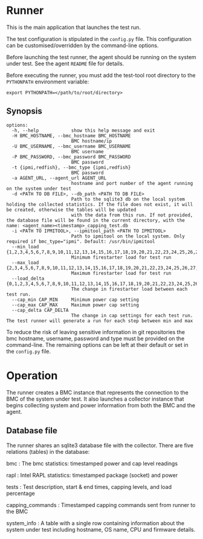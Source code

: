 # Runner

This is the main application that launches the test run.

The test configuration is stipulated in the `config.py` file.
This configuration can be customised/overridden by the command-line
options.

Before launching the test runner, the agent should be running on the
system under test. See the agent `README` file for details.

Before executing the runner, you must add the test-tool root directory
to the `PYTHONPATH` environment variable:

```export PYTHONPATH=</path/to/root/directory>```

## Synopsis

```commandline
options:
  -h, --help            show this help message and exit
  -H BMC_HOSTNAME, --bmc_hostname BMC_HOSTNAME
                        BMC hostname/ip
  -U BMC_USERNAME, --bmc_username BMC_USERNAME
                        BMC username
  -P BMC_PASSWORD, --bmc_password BMC_PASSWORD
                        BMC password
  -t {ipmi,redfish}, --bmc_type {ipmi,redfish}
                        BMC password
  -a AGENT_URL, --agent_url AGENT_URL
                        hostname and port number of the agent running on the system under test
  -d <PATH TO DB FILE>, --db_path <PATH TO DB FILE>
                        Path to the sqlite3 db on the local system holding the collected statistics. If the file does not exist, it will be created, otherwise the tables will be updated
                        with the data from this run. If not provided, the database file will be found in the current directory, with the name: <agent_name><timestamp>_capping_test.db
  -i <PATH TO IPMITOOL>, --ipmitool_path <PATH TO IPMITOOL>
                        Path to ipmitool on the local system. Only required if bmc_type="ipmi". Default: /usr/bin/ipmitool
  --min_load {1,2,3,4,5,6,7,8,9,10,11,12,13,14,15,16,17,18,19,20,21,22,23,24,25,26,27,28,29,30,31,32,33,34,35,36,37,38,39,40,41,42,43,44,45,46,47,48,49,50,51,52,53,54,55,56,57,58,59,60,61,62,63,64,65,66,67,68,69,70,71,72,73,74,75,76,77,78,79,80,81,82,83,84,85,86,87,88,89,90,91,92,93,94,95,96,97,98,99,100}
                        Minimum firestarter load for test run
  --max_load {2,3,4,5,6,7,8,9,10,11,12,13,14,15,16,17,18,19,20,21,22,23,24,25,26,27,28,29,30,31,32,33,34,35,36,37,38,39,40,41,42,43,44,45,46,47,48,49,50,51,52,53,54,55,56,57,58,59,60,61,62,63,64,65,66,67,68,69,70,71,72,73,74,75,76,77,78,79,80,81,82,83,84,85,86,87,88,89,90,91,92,93,94,95,96,97,98,99,100}
                        Maximum firestarter load for test run
  --load_delta {0,1,2,3,4,5,6,7,8,9,10,11,12,13,14,15,16,17,18,19,20,21,22,23,24,25,26,27,28,29,30,31,32,33,34,35,36,37,38,39,40,41,42,43,44,45,46,47,48,49,50,51,52,53,54,55,56,57,58,59,60,61,62,63,64,65,66,67,68,69,70,71,72,73,74,75,76,77,78,79,80,81,82,83,84,85,86,87,88,89,90,91,92,93,94,95,96,97,98,99,100}
                        The change in firestarter load between each test run.
  --cap_min CAP_MIN     Minimum power cap setting
  --cap_max CAP_MAX     Maximum power cap setting
  --cap_delta CAP_DELTA
                        The change in cap settings for each test run. The test runner will generate a run for each step between min and max
```

To reduce the risk of leaving sensitive information in git repositories
the bmc hostname, username, password and type must be provided on the command-line. The
remaining options can be left at their default or set in the `config.py` file.

# Operation

The runner creates a BMC instance that represents the connection
to the BMC of the system under test. It also launches a collector
instance that begins collecting system and power information
from both the BMC and the agent.

## Database file

The runner shares an sqlite3 database file with the collector.
There are five relations (tables) in the database:

bmc
: The bmc statistics: timestamped power and cap level readings

rapl
: Intel RAPL statistics: timestamped package (socket) and power

tests
: Test description, start & end times, capping levels, and load percentage

capping_commands
: Timestamped capping commands sent from runner to the BMC

system_info
: A table with a single row containing information about the system
under test including hostname, OS name, CPU and firmware details.

